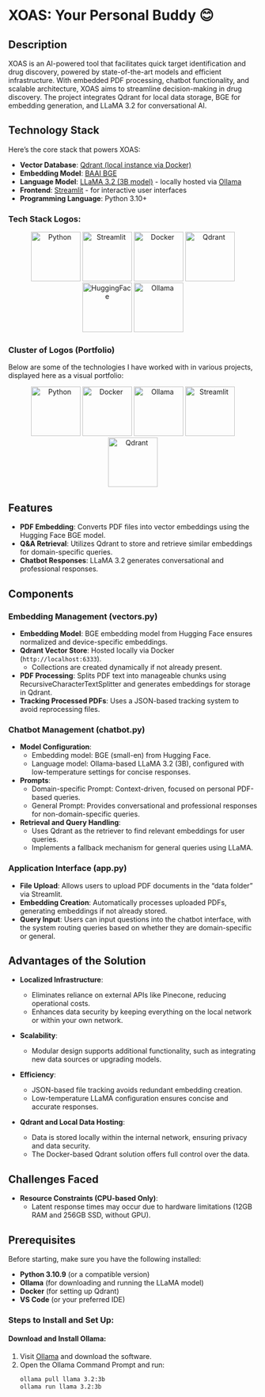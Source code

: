 # XOAS: Your Personal Buddy 😊

## Description
XOAS is an AI-powered tool that facilitates quick target identification and drug discovery, powered by state-of-the-art models and efficient infrastructure. With embedded PDF processing, chatbot functionality, and scalable architecture, XOAS aims to streamline decision-making in drug discovery. The project integrates Qdrant for local data storage, BGE for embedding generation, and LLaMA 3.2 for conversational AI.

## Technology Stack

Here’s the core stack that powers XOAS:

- **Vector Database**: [Qdrant (local instance via Docker)](https://qdrant.tech)
- **Embedding Model**: [BAAI BGE](https://huggingface.co/BAAI/BGE)
- **Language Model**: [LLaMA 3.2 (3B model)](https://huggingface.co/MetaAI/LLaMA) - locally hosted via [Ollama](https://ollama.com)
- **Frontend**: [Streamlit](https://streamlit.io) - for interactive user interfaces
- **Programming Language**: Python 3.10+

### Tech Stack Logos:
<p align="center">
  <img src="https://img.shields.io/badge/Python-3.10%2B-blue" alt="Python" width="100" />
  <img src="https://img.shields.io/badge/Streamlit-1.0%2B-blue" alt="Streamlit" width="100" />
  <img src="https://img.shields.io/badge/Docker-20.10%2B-blue" alt="Docker" width="100" />
  <img src="https://img.shields.io/badge/Qdrant-1.0.0-green" alt="Qdrant" width="100" />
  <img src="https://img.shields.io/badge/HuggingFace-Transformers-yellow" alt="HuggingFace" width="100" />
  <img src="https://img.shields.io/badge/Ollama-LLaMA-blue" alt="Ollama" width="100" />
</p>

### Cluster of Logos (Portfolio)
Below are some of the technologies I have worked with in various projects, displayed here as a visual portfolio:

<p align="center">
  <img src="https://upload.wikimedia.org/wikipedia/commons/6/69/Python_logo_2020.svg" alt="Python" width="100" />
  <img src="https://upload.wikimedia.org/wikipedia/commons/0/06/Docker_logo.png" alt="Docker" width="100" />
  <img src="https://upload.wikimedia.org/wikipedia/commons/a/af/Ollama_logo.svg" alt="Ollama" width="100" />
  <img src="https://upload.wikimedia.org/wikipedia/commons/8/88/Streamlit_logo.png" alt="Streamlit" width="100" />
  <img src="https://upload.wikimedia.org/wikipedia/commons/c/cf/Qdrant_logo.svg" alt="Qdrant" width="100" />
</p>

## Features

- **PDF Embedding**: Converts PDF files into vector embeddings using the Hugging Face BGE model.
- **Q&A Retrieval**: Utilizes Qdrant to store and retrieve similar embeddings for domain-specific queries.
- **Chatbot Responses**: LLaMA 3.2 generates conversational and professional responses.

## Components

### Embedding Management (vectors.py)
- **Embedding Model**: BGE embedding model from Hugging Face ensures normalized and device-specific embeddings.
- **Qdrant Vector Store**: Hosted locally via Docker (`http://localhost:6333`).
  - Collections are created dynamically if not already present.
- **PDF Processing**: Splits PDF text into manageable chunks using RecursiveCharacterTextSplitter and generates embeddings for storage in Qdrant.
- **Tracking Processed PDFs**: Uses a JSON-based tracking system to avoid reprocessing files.

### Chatbot Management (chatbot.py)
- **Model Configuration**: 
  - Embedding model: BGE (small-en) from Hugging Face.
  - Language model: Ollama-based LLaMA 3.2 (3B), configured with low-temperature settings for concise responses.
- **Prompts**:
  - Domain-specific Prompt: Context-driven, focused on personal PDF-based queries.
  - General Prompt: Provides conversational and professional responses for non-domain-specific queries.
- **Retrieval and Query Handling**: 
  - Uses Qdrant as the retriever to find relevant embeddings for user queries.
  - Implements a fallback mechanism for general queries using LLaMA.

### Application Interface (app.py)
- **File Upload**: Allows users to upload PDF documents in the “data folder” via Streamlit.
- **Embedding Creation**: Automatically processes uploaded PDFs, generating embeddings if not already stored.
- **Query Input**: Users can input questions into the chatbot interface, with the system routing queries based on whether they are domain-specific or general.

## Advantages of the Solution

- **Localized Infrastructure**: 
  - Eliminates reliance on external APIs like Pinecone, reducing operational costs.
  - Enhances data security by keeping everything on the local network or within your own network.
  
- **Scalability**: 
  - Modular design supports additional functionality, such as integrating new data sources or upgrading models.
  
- **Efficiency**:
  - JSON-based file tracking avoids redundant embedding creation.
  - Low-temperature LLaMA configuration ensures concise and accurate responses.

- **Qdrant and Local Data Hosting**:
  - Data is stored locally within the internal network, ensuring privacy and data security.
  - The Docker-based Qdrant solution offers full control over the data.

## Challenges Faced

- **Resource Constraints (CPU-based Only)**:
  - Latent response times may occur due to hardware limitations (12GB RAM and 256GB SSD, without GPU).

## Prerequisites

Before starting, make sure you have the following installed:

- **Python 3.10.9** (or a compatible version)
- **Ollama** (for downloading and running the LLaMA model)
- **Docker** (for setting up Qdrant)
- **VS Code** (or your preferred IDE)

### Steps to Install and Set Up:

#### Download and Install Ollama:
1. Visit [Ollama](https://ollama.com) and download the software.
2. Open the Ollama Command Prompt and run:
   ```bash
   ollama pull llama 3.2:3b
   ollama run llama 3.2:3b
